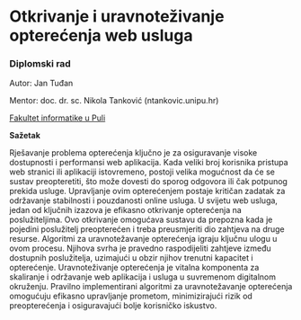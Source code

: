 # Otkrivanje i uravnoteživanje opterećenja web usluga

### Diplomski rad

Autor: Jan Tuđan

Mentor: doc. dr. sc. Nikola Tanković (ntankovic.unipu.hr)

[Fakultet informatike u Puli](https://fipu.unipu.hr/)


**Sažetak**

Rješavanje problema opterećenja ključno je za osiguravanje visoke dostupnosti i performansi web aplikacija. Kada veliki broj korisnika pristupa web stranici ili aplikaciji istovremeno, postoji velika mogućnost da će se sustav preopteretiti, što može dovesti do sporog odgovora ili čak potpunog prekida usluge. Upravljanje ovim opterećenjem postaje kritičan zadatak za održavanje stabilnosti i pouzdanosti online usluga. U svijetu web usluga, jedan od ključnih izazova je efikasno otkrivanje opterećenja na poslužiteljima. Ovo otkrivanje omogućava sustavu da prepozna kada je pojedini poslužitelj preopterećen i treba preusmjeriti dio zahtjeva na druge resurse. Algoritmi za uravnotežavanje opterećenja igraju ključnu ulogu u ovom procesu. Njihova svrha je pravedno raspodijeliti zahtjeve između dostupnih poslužitelja, uzimajući u obzir njihov trenutni kapacitet i opterećenje. Uravnoteživanje opterećenja je vitalna komponenta za skaliranje i održavanje web aplikacija i usluga u suvremenom digitalnom okruženju. Pravilno implementirani algoritmi za uravnotežavanje opterećenja omogućuju efikasno upravljanje prometom, minimizirajući rizik od preopterećenja i osiguravajući bolje korisničko iskustvo.

